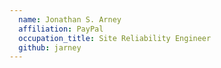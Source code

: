 ```yaml
---
  name: Jonathan S. Arney
  affiliation: PayPal
  occupation_title: Site Reliability Engineer
  github: jarney
---
```

